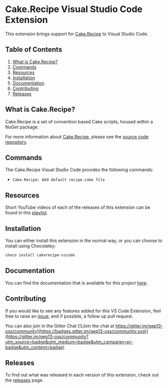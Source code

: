 # Cake.Recipe Visual Studio Code Extension

This extension brings support for [Cake.Recipe](https://github.com/cake-contrib/Cake.Recipe) to Visual Studio Code.

## Table of Contents

1. [What is Cake.Recipe?](#what-is-cake.recipe)
1. [Commands](#commands)
1. [Resources](#resources)
1. [Installation](#installation)
1. [Documentation](#documentation)
1. [Contributing](#contributing)
1. [Releases](#releases)

## What is Cake.Recipe?

Cake.Recipe is a set of convention based Cake scripts, housed within a NuGet package.

For more information about [Cake.Recipe](https://github.com/cake-contrib/Cake.Recipe), please see the [source code repository](https://github.com/cake-contrib/Cake.Recipe).

## Commands

The Cake.Recipe Visual Studio Code provides the following commands:

* `Cake.Recipe: Add default recipe.cake file`

## Resources

Short YouTube videos of each of the releases of this extension can be found in this [playlist](https://www.youtube.com/playlist?list=PL84yg23i9GBgVQXtp9G2BEkcR6v-nCsoH).

## Installation

You can either install this extension in the normal way, or you can choose to install using Chocolatey:

```powershell
choco install cakerecipe-vscode
```

## Documentation

You can find the documentation that is available for this project [here](https://gep13.github.io/cakerecipe-vscode/).

## Contributing

If you would like to see any features added for this VS Code Extension, feel free to raise an [issue](https://github.com/gep13-oss/cakerecipe-vscode/issues), and if possible, a follow up pull request.

You can also join in the Gitter Chat [![Join the chat at https://gitter.im/gep13-oss/community](https://badges.gitter.im/gep13-oss/community.svg)](https://gitter.im/gep13-oss/community?utm_source=badge&utm_medium=badge&utm_campaign=pr-badge&utm_content=badge)

## Releases

To find out what was released in each version of this extension, check out the [releases](https://github.com/gep13-oss/cakerecipe-vscode/releases) page.
